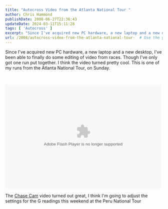 ```yaml
---
title: "Autocross Video from the Atlanta National Tour "
author: Chris Hammond
publishDate: 2008-06-27T22:36:43
updateDate: 2024-03-11T15:11:28
tags: [ 'Autocross' ]
excerpt: "Since I've acquired new PC hardware, a new laptop and a new desktop, I've been able to finally do some editing of video from races. Though I've only got one run put together. I think the video turned pretty cool. This is one of my runs from the Atlanta National Tour, on Sunday.          The Chase Cam video turned out great, I think I'm going to adjust the settings for the G readings this weekend at the Peru National Tour"
url: /2008/autocross-video-from-the-atlanta-national-tour-  # Use the generated URL with year
---
```

<p>Since I've acquired new PC hardware, a new laptop and a new desktop, I've been able to finally do some editing of video from races. Though I've only got one run put together. I think the video turned pretty cool. This is one of my runs from the Atlanta National Tour, on Sunday.</p> <p>&#160;</p> <object type="application/x-shockwave-flash" width="499" height="333" data="https://www.flickr.com/apps/video/stewart.swf?v=55430" classid="clsid:D27CDB6E-AE6D-11cf-96B8-444553540000"> <param name="flashvars" value="intl_lang=en-us&amp;photo_secret=816c8e7db2&amp;photo_id=2602566884"></param> <param name="movie" value="https://www.flickr.com/apps/video/stewart.swf?v=55430"></param> <param name="bgcolor" value="#000000"></param> <param name="allowFullScreen" value="true"></param><embed type="application/x-shockwave-flash" src="https://www.flickr.com/apps/video/stewart.swf?v=55430" bgcolor="#000000" allowfullscreen="true" flashvars="intl_lang=en-us&amp;photo_secret=816c8e7db2&amp;photo_id=2602566884" height="333" width="499"></embed></object>   <p>The <a href="https://www.chasecam.com">Chase Cam</a> video turned out great, I think I'm going to adjust the settings for the G readings this weekend at the Peru National Tour</p>
